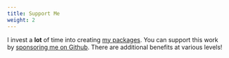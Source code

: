 ```yaml
---
title: Support Me
weight: 2
---
```


I invest a **lot** of time into creating [my packages](https://rappasoft.com/packages). You can support this work by [sponsoring me on Github](https://github.com/sponsors/rappasoft). There are additional benefits at various levels!
